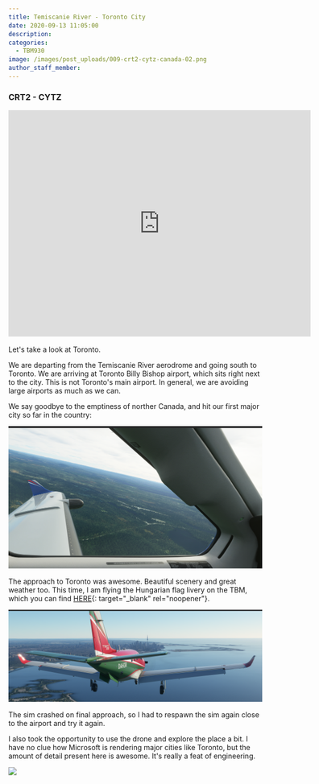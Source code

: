 ```yaml
---
title: Temiscanie River - Toronto City
date: 2020-09-13 11:05:00
description:
categories:
  - TBM930
image: /images/post_uploads/009-crt2-cytz-canada-02.png
author_staff_member:
---
```


### CRT2 - CYTZ

<iframe src="https://www.google.com/maps/embed?pb=!1m18!1m12!1m3!1d2887.9460467202243!2d-79.3981463845031!3d43.6284818791221!2m3!1f0!2f0!3f0!3m2!1i1024!2i768!4f13.1!3m3!1m2!1s0x0%3A0x42881882560c474!2sBilly%20Bishop%20Toronto%20City%20Airport!5e0!3m2!1sen!2sch!4v1600028442607!5m2!1sen!2sch" width="600" height="450" frameborder="0" style="border:0;" allowfullscreen="" aria-hidden="false" tabindex="0"></iframe>

Let's take a look at Toronto.

We are departing from the Temiscanie River aerodrome and going south to Toronto. We are arriving at Toronto Billy Bishop airport, which sits right next to the city. This is not Toronto's main airport. In general, we are avoiding large airports as much as we can.

We say goodbye to the emptiness of norther Canada, and hit our first major city so far in the country:

![](/images/post_uploads/009-crt2-cytz-canada-01.png)

The approach to Toronto was awesome. Beautiful scenery and great weather too. This time, I am flying the Hungarian flag livery on the TBM, which you can find [HERE](https://www.nexusmods.com/microsoftflightsimulator/mods/25){: target="_blank" rel="noopener"}.&nbsp;

![](/images/post_uploads/009-crt2-cytz-canada-app.png)

The sim crashed on final approach, so I had to respawn the sim again close to the airport and try it again.

I also took the opportunity to use the drone and explore the place a bit. I have no clue how Microsoft is rendering major cities like Toronto, but the amount of detail present here is awesome. It's really a feat of engineering.

![](/images/post_uploads/009-crt2-cytz-canada-ldg.png)